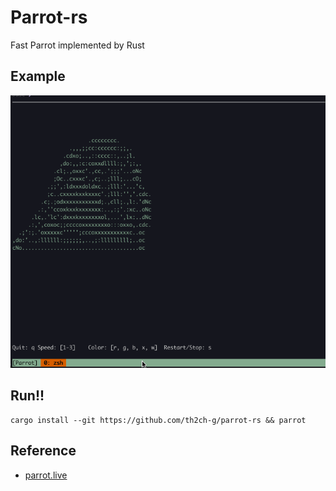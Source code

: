 # Parrot-rs
Fast Parrot implemented by Rust

## Example
![](./parrot.gif)

## Run!!
~~~
cargo install --git https://github.com/th2ch-g/parrot-rs && parrot
~~~


## Reference
- [parrot.live](https://github.com/hugomd/parrot.live)
